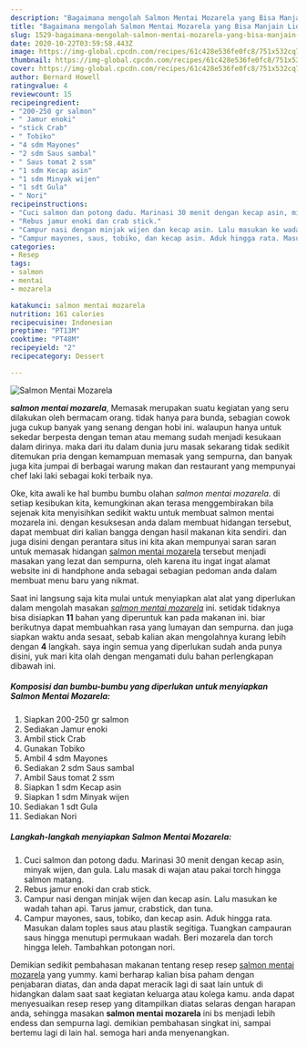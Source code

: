 ```yaml
---
description: "Bagaimana mengolah Salmon Mentai Mozarela yang Bisa Manjain Lidah"
title: "Bagaimana mengolah Salmon Mentai Mozarela yang Bisa Manjain Lidah"
slug: 1529-bagaimana-mengolah-salmon-mentai-mozarela-yang-bisa-manjain-lidah
date: 2020-10-22T03:59:58.443Z
image: https://img-global.cpcdn.com/recipes/61c428e536fe0fc8/751x532cq70/salmon-mentai-mozarela-foto-resep-utama.jpg
thumbnail: https://img-global.cpcdn.com/recipes/61c428e536fe0fc8/751x532cq70/salmon-mentai-mozarela-foto-resep-utama.jpg
cover: https://img-global.cpcdn.com/recipes/61c428e536fe0fc8/751x532cq70/salmon-mentai-mozarela-foto-resep-utama.jpg
author: Bernard Howell
ratingvalue: 4
reviewcount: 15
recipeingredient:
- "200-250 gr salmon"
- " Jamur enoki"
- "stick Crab"
- " Tobiko"
- "4 sdm Mayones"
- "2 sdm Saus sambal"
- " Saus tomat 2 ssm"
- "1 sdm Kecap asin"
- "1 sdm Minyak wijen"
- "1 sdt Gula"
- " Nori"
recipeinstructions:
- "Cuci salmon dan potong dadu. Marinasi 30 menit dengan kecap asin, minyak wijen, dan gula. Lalu masak di wajan atau pakai torch hingga salmon matang."
- "Rebus jamur enoki dan crab stick."
- "Campur nasi dengan minjak wijen dan kecap asin. Lalu masukan ke wadah tahan api. Tarus jamur, crabstick, dan tuna."
- "Campur mayones, saus, tobiko, dan kecap asin. Aduk hingga rata. Masukan dalam toples saus atau plastik segitiga. Tuangkan campauran saus hingga menutupi permukaan wadah. Beri mozarela dan torch hingga leleh. Tambahkan potongan nori."
categories:
- Resep
tags:
- salmon
- mentai
- mozarela

katakunci: salmon mentai mozarela 
nutrition: 161 calories
recipecuisine: Indonesian
preptime: "PT13M"
cooktime: "PT48M"
recipeyield: "2"
recipecategory: Dessert

---
```



![Salmon Mentai Mozarela](https://img-global.cpcdn.com/recipes/61c428e536fe0fc8/751x532cq70/salmon-mentai-mozarela-foto-resep-utama.jpg)

<b><i>salmon mentai mozarela</i></b>, Memasak merupakan suatu kegiatan yang seru dilakukan oleh bermacam orang. tidak hanya para bunda, sebagian cowok juga cukup banyak yang senang dengan hobi ini. walaupun hanya untuk sekedar berpesta dengan teman atau memang sudah menjadi kesukaan dalam dirinya. maka dari itu dalam dunia juru masak sekarang tidak sedikit ditemukan pria dengan kemampuan memasak yang sempurna, dan banyak juga kita jumpai di berbagai warung makan dan restaurant yang mempunyai chef laki laki sebagai koki terbaik nya.

Oke, kita awali ke hal bumbu bumbu olahan <i>salmon mentai mozarela</i>. di setiap kesibukan kita, kemungkinan akan terasa menggembirakan bila sejenak kita menyisihkan sedikit waktu untuk membuat salmon mentai mozarela ini. dengan kesuksesan anda dalam membuat hidangan tersebut, dapat membuat diri kalian bangga dengan hasil makanan kita sendiri. dan juga disini dengan perantara situs ini kita akan mempunyai saran saran untuk memasak hidangan <u>salmon mentai mozarela</u> tersebut menjadi masakan yang lezat dan sempurna, oleh karena itu ingat ingat alamat website ini di handphone anda sebagai sebagian pedoman anda dalam membuat menu baru yang nikmat.




Saat ini langsung saja kita mulai untuk menyiapkan alat alat yang diperlukan dalam mengolah masakan <u><i>salmon mentai mozarela</i></u> ini. setidak tidaknya bisa disiapkan <b>11</b> bahan yang diperuntuk kan pada makanan ini. biar berikutnya dapat membuahkan rasa yang lumayan dan sempurna. dan juga siapkan waktu anda sesaat, sebab kalian akan mengolahnya kurang lebih dengan <b>4</b> langkah. saya ingin semua yang diperlukan sudah anda punya disini, yuk mari kita olah dengan mengamati dulu bahan perlengkapan dibawah ini.

<!--inarticleads1-->

##### Komposisi dan bumbu-bumbu yang diperlukan untuk menyiapkan Salmon Mentai Mozarela:

1. Siapkan 200-250 gr salmon
1. Sediakan  Jamur enoki
1. Ambil stick Crab
1. Gunakan  Tobiko
1. Ambil 4 sdm Mayones
1. Sediakan 2 sdm Saus sambal
1. Ambil  Saus tomat 2 ssm
1. Siapkan 1 sdm Kecap asin
1. Siapkan 1 sdm Minyak wijen
1. Sediakan 1 sdt Gula
1. Sediakan  Nori




<!--inarticleads2-->

##### Langkah-langkah menyiapkan Salmon Mentai Mozarela:

1. Cuci salmon dan potong dadu. Marinasi 30 menit dengan kecap asin, minyak wijen, dan gula. Lalu masak di wajan atau pakai torch hingga salmon matang.
1. Rebus jamur enoki dan crab stick.
1. Campur nasi dengan minjak wijen dan kecap asin. Lalu masukan ke wadah tahan api. Tarus jamur, crabstick, dan tuna.
1. Campur mayones, saus, tobiko, dan kecap asin. Aduk hingga rata. Masukan dalam toples saus atau plastik segitiga. Tuangkan campauran saus hingga menutupi permukaan wadah. Beri mozarela dan torch hingga leleh. Tambahkan potongan nori.




Demikian sedikit pembahasan makanan tentang resep resep <u>salmon mentai mozarela</u> yang yummy. kami berharap kalian bisa paham dengan penjabaran diatas, dan anda dapat meracik lagi di saat lain untuk di hidangkan dalam saat saat kegiatan keluarga atau kolega kamu. anda dapat menyesuaikan resep resep yang ditampilkan diatas selaras dengan harapan anda, sehingga masakan <b>salmon mentai mozarela</b> ini bs menjadi lebih endess dan sempurna lagi. demikian pembahasan singkat ini, sampai bertemu lagi di lain hal. semoga hari anda menyenangkan.
